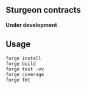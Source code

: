 ## Sturgeon contracts

**Under development**

## Usage

```shell
forge install
forge build
forge test -vv
forge coverage
forge fmt
```
